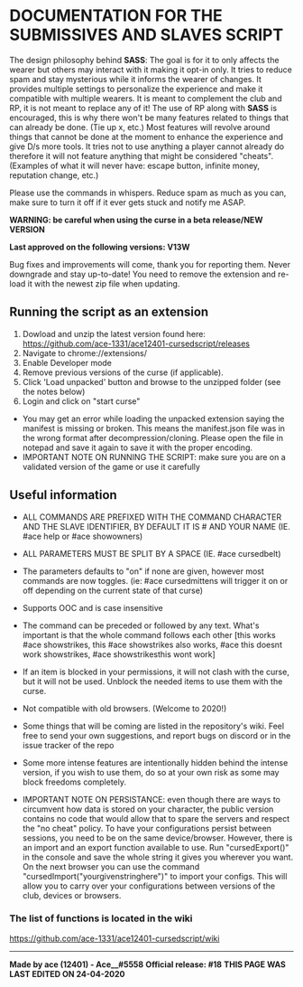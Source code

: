 # DOCUMENTATION FOR THE SUBMISSIVES AND SLAVES SCRIPT

The design philosophy behind **SASS**: The goal is for it to only affects the wearer but others may interact with it making it opt-in only. It tries to reduce spam and stay mysterious while it informs the wearer of changes. It provides multiple settings to personalize the experience and make it compatible with multiple wearers. It is meant to complement the club and RP, it is not meant to replace any of it! The use of RP along with **SASS** is encouraged, this is why there won't be many features related to things that can already be done. (Tie up x, etc.) Most features will revolve around things that cannot be done at the moment to enhance the experience and give D/s more tools. It tries not to use anything a player cannot already do therefore it will not feature anything that might be considered "cheats". (Examples of what it will never have: escape button, infinite money, reputation change, etc.)

Please use the commands in whispers. Reduce spam as much as you can, make sure to turn it off if it ever gets stuck and notify me ASAP.

**WARNING: be careful when using the curse in a beta release/NEW VERSION**

**Last approved on the following versions: V13W**

Bug fixes and improvements will come, thank you for reporting them. Never downgrade and stay up-to-date! You need to remove the extension and re-load it with the newest zip file when updating.

## Running the script as an extension
1. Dowload and unzip the latest version found here: https://github.com/ace-1331/ace12401-cursedscript/releases
2. Navigate to chrome://extensions/
3. Enable Developer mode
4. Remove previous versions of the curse (if applicable).
5. Click 'Load unpacked' button and browse to the unzipped folder (see the notes below)
6. Login and click on "start curse"

- You may get an error while loading the unpacked extension saying the manifest is missing or broken. This means the manifest.json file was in the wrong format after decompression/cloning. Please open the file in notepad and save it again to save it with the proper encoding.
- IMPORTANT NOTE ON RUNNING THE SCRIPT: make sure you are on a validated version of the game or use it carefully

## Useful information
- ALL COMMANDS ARE PREFIXED WITH THE COMMAND CHARACTER AND THE SLAVE IDENTIFIER, BY DEFAULT IT IS # AND YOUR NAME (IE. #ace help or #ace showowners)
- ALL PARAMETERS MUST BE SPLIT BY A SPACE (IE. #ace cursedbelt)
- The parameters defaults to "on" if none are given, however most commands are now toggles. (ie: #ace cursedmittens will trigger it on or off depending on the current state of that curse)
- Supports OOC and is case insensitive
- The command can be preceded or followed by any text. What's important is that the whole command follows each other [this works #ace showstrikes, this #ace showstrikes also works, #ace this doesnt work showstrikes, #ace showstrikesthis wont work]
- If an item is blocked in your permissions, it will not clash with the curse, but it will not be used. Unblock the needed items to use them with the curse.
- Not compatible with old browsers. (Welcome to 2020!)
- Some things that will be coming are listed in the repository's wiki. Feel free to send your own suggestions, and report bugs on discord or in the issue tracker of the repo
- Some more intense features are intentionally hidden behind the intense version, if you wish to use them, do so at your own risk as some may block freedoms completely.

- IMPORTANT NOTE ON PERSISTANCE: even though there are ways to circumvent how data is stored on your character, the public version contains no code that would allow that to spare the servers and respect the "no cheat" policy. To have your configurations persist between sessions, you need to be on the same device/browser. However, there is an import and an export function available to use. Run "cursedExport()" in the console and save the whole string it gives you wherever you want. On the next browser you can use the command "cursedImport("yourgivenstringhere")" to import your configs. This will allow you to carry over your configurations between versions of the club, devices or browsers.

### The list of functions is located in the wiki
https://github.com/ace-1331/ace12401-cursedscript/wiki

-----------------------------------------------
**Made by ace (12401) - Ace__#5558**
**Official release: #18**
**THIS PAGE WAS LAST EDITED ON 24-04-2020**
